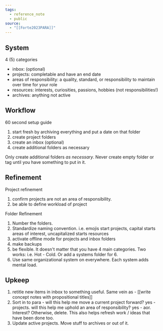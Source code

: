 ```yaml
---
tags:
  - reference_note
  - public
source:
  - "[[Forte2023PARA]]"
---
```

## System
4 (5) categories
- inbox: (optional)
- projects: completable and have an end date
- areas of responsibility: a quality, standard, or responsibility to maintain over time for your role
- resources: interests, curiosities, passions, hobbies (not responsibilities!)
- archives: anything not active
## Workflow
60 second setup guide
1. start fresh by archiving everything and put a date on that folder
2. create project folders
3. create an inbox (optional)
4. create additional folders as necessary

Only create additional folders *as necessary*. Never create empty folder or tag until you have something to put in it.
## Refinement

Project refinement
1. confirm projects are not an area of responsibility. 
2. be able to define workload of project

Folder Refinement
1. Number the folders.
2. Standardize naming convention. i.e. emojis start projects, capital starts areas of interest, uncapitalized starts resources
3. activate offline mode for projects and inbox folders
4. make backups
5. be flexible. It doesn't matter that you have 4 main categories. Two works: i.e. Hot - Cold. Or add a systems folder for 6.
6. Use same organizational system on everywhere. Each system adds mental load.
## Upkeep
1. retitle new items in inbox to something useful. Same vein as -  [[write concept notes with propositional titles]]
2. Sort in to para - will this help me move a current project forward? yes - projects. will this help me uphold an area of responsibility? yes - aor. Interest? Otherwise, delete. This also helps refresh work / ideas that have been done too.
3. Update active projects. Move stuff to archives or out of it.